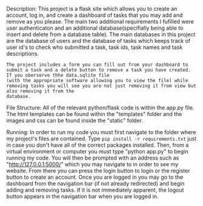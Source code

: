 Description:
    This project is a flask site which allows you to create an account, log in, and create a dashboard of tasks that you may add and remove as you please.
    The main two additional requirements I fufilled were user authenticaton and an additional database(specifially being able to insert and delete from a database table). The 
    main databases in this project are the database of users and the database of tasks which keeps track of user id's to check who submitted a task, task ids, task names and task
    descriptions.

    The project includes a form you can fill out from your dashboard to submit a task and a delete button to remove a task you have created. If you oberserve thhe data.sqlite file
    (with the appropriate software allowing you to view the file) while removing tasks you will see you are not just removing it from view but also removing it from the
    database.

File Structure:
    All of the relevant python/flask code is within the app.py file. The html templates can be found within the "templates" folder and the images and css can be found inside the "static" folder.

Running:
    In order to run my code you must first navigate to the folder where my project's files are contained. Type ```pip install -r requirements.txt``` just in case you don't have all of the correct packages installed. Then, from a virtual environment or computer you must type "python app.py" to begin running my code. You will then be prompted with an address such as "http://127.0.0.1:5000/" which you may navigate to in order to see my website. From there you can press the login button to login or the register button to create an account. Once you are logged in you may go to the dashboard from the navigation bar (if not already redirected) and begin adding and removing tasks. If it is not immediately apparent, the logout button appears in the navigation bar when you are logged in.